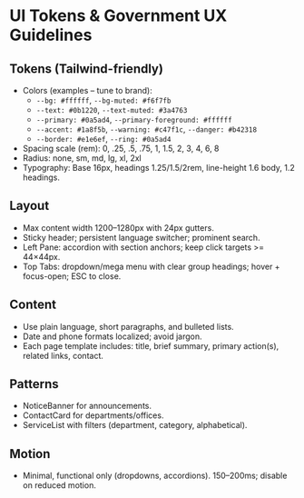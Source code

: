 # UI Tokens & Government UX Guidelines

## Tokens (Tailwind-friendly)
- Colors (examples – tune to brand):
  - `--bg: #ffffff`, `--bg-muted: #f6f7fb`
  - `--text: #0b1220`, `--text-muted: #3a4763`
  - `--primary: #0a5ad4`, `--primary-foreground: #ffffff`
  - `--accent: #1a8f5b`, `--warning: #c47f1c`, `--danger: #b42318`
  - `--border: #e1e6ef`, `--ring: #0a5ad4`
- Spacing scale (rem): 0, .25, .5, .75, 1, 1.5, 2, 3, 4, 6, 8
- Radius: none, sm, md, lg, xl, 2xl
- Typography: Base 16px, headings 1.25/1.5/2rem, line-height 1.6 body, 1.2 headings.

## Layout
- Max content width 1200–1280px with 24px gutters.
- Sticky header; persistent language switcher; prominent search.
- Left Pane: accordion with section anchors; keep click targets >= 44×44px.
- Top Tabs: dropdown/mega menu with clear group headings; hover + focus-open; ESC to close.

## Content
- Use plain language, short paragraphs, and bulleted lists.
- Date and phone formats localized; avoid jargon.
- Each page template includes: title, brief summary, primary action(s), related links, contact.

## Patterns
- NoticeBanner for announcements.
- ContactCard for departments/offices.
- ServiceList with filters (department, category, alphabetical).

## Motion
- Minimal, functional only (dropdowns, accordions). 150–200ms; disable on reduced motion.
